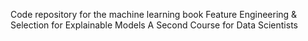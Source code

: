 Code repository for the machine learning book Feature Engineering &amp; Selection for Explainable Models A Second Course for Data Scientists
